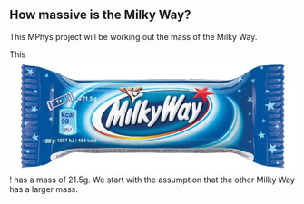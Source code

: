 ## How massive is the Milky Way?

This MPhys project will be working out the mass of the Milky Way.

This ![Milky Way](s-l1600.jpg)! has a mass of 21.5g. We start with the assumption that the other Milky Way has a larger mass.

